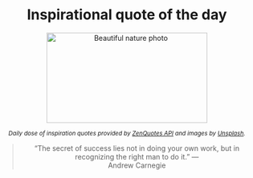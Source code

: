 
<div align="center">

# Inspirational quote of the day

<img src="./data/photo.jpeg" alt="Beautiful nature photo" width="320" height="180">

<sub><i>Daily dose of inspiration quotes provided by [ZenQuotes API](https://zenquotes.io/) and images by [Unsplash](https://unsplash.com/).</i></sub>


<blockquote>&ldquo;The secret of success lies not in doing your own work, but in recognizing the right man to do it.&rdquo; &mdash; <footer>Andrew Carnegie</footer></blockquote>

</div>
